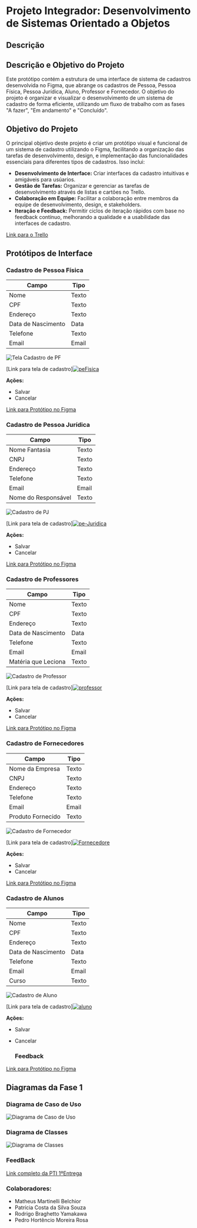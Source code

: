 # Projeto Integrador: Desenvolvimento de Sistemas Orientado a Objetos

## Descrição
## Descrição e Objetivo do Projeto 

Este protótipo contém  a estrutura de uma interface de sistema de cadastros desenvolvida no Figma, que abrange os cadastros de Pessoa, Pessoa Física, Pessoa Jurídica, Aluno, Professor e Fornecedor. O objetivo do projeto é organizar e visualizar o desenvolvimento de um sistema de cadastro de forma eficiente, utilizando um fluxo de trabalho com as fases "A fazer", "Em andamento" e "Concluído".

## Objetivo do Projeto

O principal objetivo deste projeto é criar um protótipo visual e funcional de um sistema de cadastro utilizando o Figma, facilitando a organização das tarefas de desenvolvimento, design, e implementação das funcionalidades essenciais para diferentes tipos de cadastros. Isso inclui:

- **Desenvolvimento de Interface:** Criar interfaces da cadastro intuitivas e amigáveis para usúarios.
- **Gestão de Tarefas:** Organizar e gerenciar as tarefas de desenvolvimento através de listas e cartões no Trello.
- **Colaboração em Equipe:** Facilitar a colaboração entre membros da equipe de desenvolvimento, design, e stakeholders.
- **Iteração e Feedback:** Permitir ciclos de iteração rápidos com base no feedback contínuo, melhorando a qualidade e a usabilidade das interfaces de cadastro.

[Link para o Trello](https://trello.com/b/9JvgAAMd/prot%C3%B3tipo-de-sistema-de-cadastro)

## Protótipos de Interface

### Cadastro de Pessoa Física
| Campo               | Tipo      |
|---------------------|-----------|
| Nome                | Texto     |
| CPF                 | Texto     | 
| Endereço            | Texto     |   
| Data de Nascimento  | Data      |
| Telefone            | Texto     |
| Email               | Email     |

![Tela Cadastro de PF](PF.jpg)


[Link para tela de cadastro]<a href="https://ibb.co/rQ5PrSd"><img src="https://i.ibb.co/rQ5PrSd/peFisica.jpg" alt="peFisica" border="0"></a>


**Ações:**
- Salvar
- Cancelar

[Link para Protótipo no Figma](https://www.figma.com/design/LqjVVTIBju8vX010YewPfs/Cadastro-PF?m=dev&node-id=0%3A1&t=HIwlPNEciardUHYp-1)

### Cadastro de Pessoa Jurídica
| Campo              | Tipo      |
|--------------------|-----------|
| Nome Fantasia      | Texto     |
| CNPJ               | Texto     |
| Endereço           | Texto     |
| Telefone           | Texto     |
| Email              | Email     |
| Nome do Responsável| Texto     |

![Cadastro de PJ](pj1.jpg)


[Link para tela de cadastro]<a href="https://ibb.co/8NdZJVR"><img src="https://i.ibb.co/8NdZJVR/pe-Juridica.jpg" alt="pe-Juridica" border="0"></a>


**Ações:**
- Salvar
- Cancelar

[Link para Protótipo no Figma](https://www.figma.com/design/1AjFN378D2zgjEnCnyfUWc/Untitled?m=dev&node-id=1%3A84&t=9suucdfxnaNOwGyJ-1)

### Cadastro de Professores
| Campo               | Tipo      |
|---------------------|-----------|
| Nome                | Texto     |
| CPF                 | Texto     |
| Endereço            | Texto     |
| Data de Nascimento  | Data      |
| Telefone            | Texto     |
| Email               | Email     |
| Matéria que Leciona | Texto     |

![Cadastro de Professor](professor.jpg)


[Link para tela de cadastro]<a href="https://ibb.co/5LHx4sn"><img src="https://i.ibb.co/5LHx4sn/professor.jpg" alt="professor" border="0"></a>


**Ações:**
- Salvar
- Cancelar

[Link para Protótipo no Figma](https://www.figma.com/design/GtQ26hLkU1ykodT89y8IfH/Cadastro-Professor?m=dev&node-id=1%3A84&t=QOvxjxLBR4Iz8Dhb-1)


### Cadastro de Fornecedores
| Campo                | Tipo      |
|----------------------|-----------|
| Nome da Empresa      | Texto     |
| CNPJ                 | Texto     |
| Endereço             | Texto     |
| Telefone             | Texto     |
| Email                | Email     |
| Produto Fornecido    | Texto     |

![Cadastro de Fornecedor](fornecedor.jpg)


[Link para tela de cadastro]<a href="https://ibb.co/Ld4pzpB"><img src="https://i.ibb.co/Ld4pzpB/Fornecedore.jpg" alt="Fornecedore" border="0"></a>


**Ações:**
- Salvar
- Cancelar

[Link para Protótipo no Figma](https://www.figma.com/design/2s22RwiMNFdd1Vsg8YRtSL/Cadastro-Fornecedor?m=dev&node-id=1%3A84&t=2foSi95XyhRRf95L-1)


### Cadastro de Alunos
| Campo               | Tipo      |
|---------------------|-----------|
| Nome                | Texto     |
| CPF                 | Texto     |
| Endereço            | Texto     |
| Data de Nascimento  | Data      |
| Telefone            | Texto     |
| Email               | Email     |
| Curso               | Texto     |

![Cadastro de Aluno](aluno.jpg)


[Link para tela de cadastro]<a href="https://ibb.co/t3mZBWb"><img src="https://i.ibb.co/t3mZBWb/aluno.jpg" alt="aluno" border="0"></a>


**Ações:**
- Salvar
- Cancelar

  ### Feedback
[Link para Protótipo no Figma](https://www.figma.com/design/7jNG73WVsOWaISGaINMuGQ/Cadastro-Aluno?m=dev&node-id=0%3A1&t=9cQJxuPh77hCrTTr-1)


## Diagramas da Fase 1

### Diagrama de Caso de Uso
![Diagrama de Caso de Uso](https://github.com/Mathmartin/PTI/blob/main/Captura%20de%20tela%202024-05-19%20173212.png?raw=true)

### Diagrama de Classes
![Diagrama de Classes](https://github.com/Mathmartin/PTI/blob/main/Captura%20de%20tela%202024-05-19%20173326.png?raw=true)

### FeedBack
[Link completo da PTI 1ºEntrega](https://1drv.ms/b/s!AktbXv_lfUEJgYdRArCQvAABeQWeJw?e=EgCu7s)

### Colaboradores:
- Matheus Martinelli Belchior
- Patrícia Costa da Silva Souza
- Rodrigo Braghetto Yamakawa
- Pedro Hortêncio Moreira Rosa
